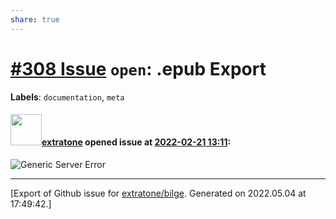 ```yaml
---
share: true
---
```

# [\#308 Issue](https://github.com/extratone/bilge/issues/308) `open`: .epub Export
**Labels**: `documentation`, `meta`


#### <img src="https://avatars.githubusercontent.com/u/43663476?u=5047287ff0b8c3ce7f7e5858d204c9b3e57d8e44&v=4" width="50">[extratone](https://github.com/extratone) opened issue at [2022-02-21 13:11](https://github.com/extratone/bilge/issues/308):

![Generic Server Error](https://user-images.githubusercontent.com/43663476/154961871-cda6612b-d29a-44bf-a60c-81e472788928.png)




-------------------------------------------------------------------------------



[Export of Github issue for [extratone/bilge](https://github.com/extratone/bilge). Generated on 2022.05.04 at 17:49:42.]
